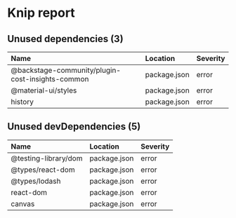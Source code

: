 # Knip report

## Unused dependencies (3)

| Name                                             | Location     | Severity |
| :----------------------------------------------- | :----------- | :------- |
| @backstage-community/plugin-cost-insights-common | package.json | error    |
| @material-ui/styles                              | package.json | error    |
| history                                          | package.json | error    |

## Unused devDependencies (5)

| Name                 | Location     | Severity |
| :------------------- | :----------- | :------- |
| @testing-library/dom | package.json | error    |
| @types/react-dom     | package.json | error    |
| @types/lodash        | package.json | error    |
| react-dom            | package.json | error    |
| canvas               | package.json | error    |

